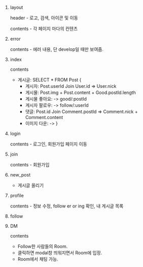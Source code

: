 1. layout

	header - 로고, 검색, 아이콘 및 이동
	
	contents - 각 페이지 마다의 컨텐츠

1. error
	
	contents - 에러 내용, 단 develop일 때만 보여줌.

2. index
	
	contents
	- 게시글: SELECT * FROM Post {
		- 게시자: Post.userId Join User.id => User.nick
		- 게시물: Post.img + Post.content + Good.postId.length
		- 게시물 좋아요: -> good/:postId
		- 게시자 팔로우: -> follow/:userId
		- 댓글: Post.id Join Comment.postId => Comment.nick + Comment.content
		- 이미지 다운: -> 
	}

3. login

	contents - 로그인, 회원가입 페이지 이동
	
4. join

	contents - 회원가입
	
5. new_post

	- 게시글 올리기
	
6. profile

	contents - 정보 수정, follow er or ing 확인, 내 게시글 목록 

7. follow



8. DM
	
	contents 
	- Follow한 사람들의 Room. 
	- 클릭하면 modal창 띄워지면서 Room에 입장.
	- Room에서 채팅 가능.